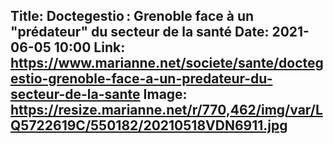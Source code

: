 Title: Doctegestio : Grenoble face à un "prédateur" du secteur de la santé
Date: 2021-06-05 10:00
Link: https://www.marianne.net/societe/sante/doctegestio-grenoble-face-a-un-predateur-du-secteur-de-la-sante
Image: https://resize.marianne.net/r/770,462/img/var/LQ5722619C/550182/20210518VDN6911.jpg
---
